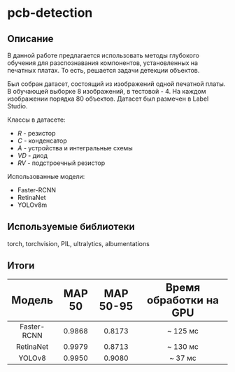 # pcb-detection

## Описание
В данной работе предлагается использовать методы глубокого обучения для разспознавания компонентов, установленных на печатных платах. То есть, решается задачи детекции объектов.

Был собран датасет, состоящий из изображений одной печатной платы. В обучающей выборке 8 изображений, в тестовой - 4. На каждом изображении порядка 80 объектов. Датасет был размечен в Label Studio.

Классы в датасете:


* *R* - резистор
* *C* - конденсатор
* *A* - устройства и интегральные схемы
* *VD* - диод
* *RV* - подстроечный резистор

Использованные модели:
- Faster-RCNN
- RetinaNet
- YOLOv8m

## Используемые библиотеки
torch, torchvision, PIL, ultralytics, albumentations

## Итоги
| <font size='5'>Модель</font> |  <font size='5'>MAP 50 | <font size='5'> MAP 50-95 |  <font size='5'>Время обработки на GPU|
|:--------:|:--------:|:--------:|:--------:|
|  <font size='3'>Faster-RCNN    | <font size='3'> 0.9868 | <font size='3'> 0.8173   |  <font size='3'>~ 125 мс  |
|   <font size='3'> RetinaNet    | <font size='3'>0.9979   |<font size='3'> 0.8713   |<font size='3'> ~ 130 мс  |
|   <font size='3'> YOLOv8    | <font size='3'>0.9950   |<font size='3'> 0.9080   |<font size='3'> ~ 37 мс  |


